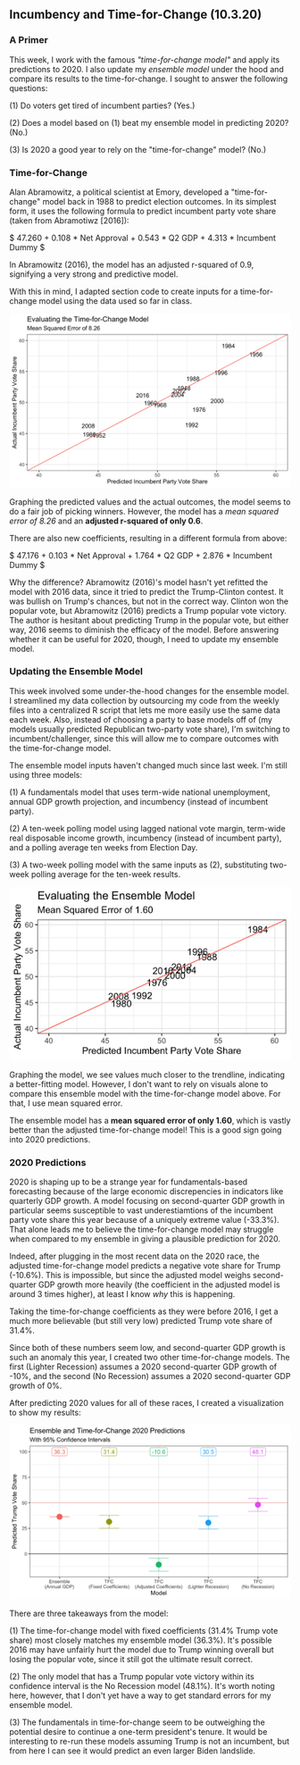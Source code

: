 ## Incumbency and Time-for-Change (10.3.20)

### A Primer

This week, I work with the famous *"time-for-change model"* and apply its predictions to 2020. I also update my *ensemble model* under the hood and compare its results to the time-for-change. I sought to answer the following questions:

(1) Do voters get tired of incumbent parties? (Yes.)

(2) Does a model based on (1) beat my ensemble model in predicting 2020? (No.)

(3) Is 2020 a good year to rely on the "time-for-change" model? (No.)

### Time-for-Change

Alan Abramowitz, a political scientist at Emory, developed a "time-for-change" model back in 1988 to predict election outcomes. In its simplest form, it uses the following formula to predict incumbent party vote share (taken from Abramotiwz [2016]):

$ 47.260 + 0.108 * Net Approval + 0.543 * Q2 GDP + 4.313 * Incumbent Dummy $

In Abramowitz (2016), the model has an adjusted r-squared of 0.9, signifying a very strong and predictive model.

With this in mind, I adapted section code to create inputs for a time-for-change model using the data used so far in class.

![Time-for-Change Model](../Plots/week4plot1.png)

Graphing the predicted values and the actual outcomes, the model seems to do a fair job of picking winners. However, the model has a *mean squared error of 8.26* and an **adjusted r-squared of only 0.6**.

There are also new coefficients, resulting in a different formula from above:

$ 47.176 + 0.103 * Net Approval + 1.764 * Q2 GDP + 2.876 * Incumbent Dummy $

Why the difference? Abramowitz (2016)'s model hasn't yet refitted the model with 2016 data, since it tried to predict the Trump-Clinton contest. It was bullish on Trump's chances, but not in the correct way. Clinton won the popular vote, but Abramowitz (2016) predicts a Trump popular vote victory. The author is hesitant about predicting Trump in the popular vote, but either way, 2016 seems to diminish the efficacy of the model. Before answering whether it can be useful for 2020, though, I need to update my ensemble model.

### Updating the Ensemble Model

This week involved some under-the-hood changes for the ensemble model. I streamlined my data collection by outsourcing my code from the weekly files into a centralized R script that lets me more easily use the same data each week. Also, instead of choosing a party to base models off of (my models usually predicted Republican two-party vote share), I'm switching to incumbent/challenger, since this will allow me to compare outcomes with the time-for-change model.

The ensemble model inputs haven't changed much since last week. I'm still using three models:

(1) A fundamentals model that uses term-wide national unemployment, annual GDP growth projection, and incumbency (instead of incumbent party).

(2) A ten-week polling model using lagged national vote margin, term-wide real disposable income growth, incumbency (instead of incumbent party), and a polling average ten weeks from Election Day.

(3) A two-week polling model with the same inputs as (2), substituting two-week polling average for the ten-week results.

![Ensemble Model](../Plots/week4plot2.png)

Graphing the model, we see values much closer to the trendline, indicating a better-fitting model. However, I don't want to rely on visuals alone to compare this ensemble model with the time-for-change model above. For that, I use mean squared error.

The ensemble model has a **mean squared error of only 1.60**, which is vastly better than the adjusted time-for-change model! This is a good sign going into 2020 predictions.

### 2020 Predictions

2020 is shaping up to be a strange year for fundamentals-based forecasting because of the large economic discrepencies in indicators like quarterly GDP growth. A model focusing on second-quarter GDP growth in particular seems susceptible to vast underestiamtions of the incumbent party vote share this year because of a uniquely extreme value (-33.3%). That alone leads me to believe the time-for-change model may struggle when compared to my ensemble in giving a plausible prediction for 2020.

Indeed, after plugging in the most recent data on the 2020 race, the adjusted time-for-change model predicts a negative vote share for Trump (-10.6%). This is impossible, but since the adjusted model weighs second-quarter GDP growth more heavily (the coefficient in the adjusted model is around 3 times higher), at least I know *why* this is happening.

Taking the time-for-change coefficients as they were before 2016, I get a much more believable (but still very low) predicted Trump vote share of 31.4%.

Since both of these numbers seem low, and second-quarter GDP growth is such an anomaly this year, I created two other time-for-change models. The first (Lighter Recession) assumes a 2020 second-quarter GDP growth of -10%, and the second (No Recession) assumes a 2020 second-quarter GDP growth of 0%.

After predicting 2020 values for all of these races, I created a visualization to show my results:

![Comparing Models](../Plots/week4plot3.png)

There are three takeaways from the model:

(1) The time-for-change model with fixed coefficients (31.4% Trump vote share) most closely matches my ensemble model (36.3%). It's possible 2016 may have unfairly hurt the model due to Trump winning overall but losing the popular vote, since it still got the ultimate result correct.

(2) The only model that has a Trump popular vote victory within its confidence interval is the No Recession model (48.1%). It's worth noting here, however, that I don't yet have a way to get standard errors for my ensemble model.

(3) The fundamentals in time-for-change seem to be outweighing the potential desire to continue a one-term president's tenure. It would be interesting to re-run these models assuming Trump is not an incumbent, but from here I can see it would predict an even larger Biden landslide.